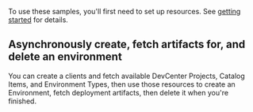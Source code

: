 To use these samples, you'll first need to set up resources. See [getting started](https://github.com/Azure/azure-sdk-for-net/blob/main/sdk/devcenter/Azure.Developer.DevCenter/README.md#getting-started) for details.

## <scenario> Asynchronously create, fetch artifacts for, and delete an environment

You can create a clients and fetch available DevCenter Projects, Catalog Items, and Environment Types, then use those resources to create an Environment, fetch deployment artifacts, then delete it when you're finished.
